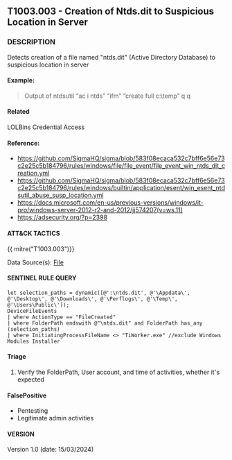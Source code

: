 ## T1003.003 - Creation of Ntds.dit to Suspicious Location in Server
  
###  DESCRIPTION

Detects creation of a file named "ntds.dit" (Active Directory Database) to suspicious location in server

#### Example:

> Output of ntdsutil “ac i ntds” “ifm” “create full c:\temp” q q

#### Related

LOLBins
Credential Access

#### Reference:

- https://github.com/SigmaHQ/sigma/blob/583f08ecaca532c7bff6e56e73c2e25c5b184796/rules/windows/file/file_event/file_event_win_ntds_dit_creation.yml
- https://github.com/SigmaHQ/sigma/blob/583f08ecaca532c7bff6e56e73c2e25c5b184796/rules/windows/builtin/application/esent/win_esent_ntdsutil_abuse_susp_location.yml
- https://docs.microsoft.com/en-us/previous-versions/windows/it-pro/windows-server-2012-r2-and-2012/jj574207(v=ws.11)
- https://adsecurity.org/?p=2398

####  ATT&CK TACTICS

{{ mitre("T1003.003")}}

Data Source(s): [File](https://attack.mitre.org/datasources/DS0022)

#### SENTINEL RULE QUERY

~~~
let selection_paths = dynamic([@':\ntds.dit', @'\Appdata\', @'\Desktop\', @'\Downloads\', @'\Perflogs\', @'\Temp\', @'\Users\Public\']);
DeviceFileEvents
| where ActionType == "FileCreated"
| where FolderPath endswith @"\ntds.dit" and FolderPath has_any (selection_paths)
| where InitiatingProcessFileName <> "TiWorker.exe" //exclude Windows Modules Installer
~~~

#### Triage

1. Verify the FolderPath, User account, and time of activities, whether it's expected


#### FalsePositive

- Pentesting
- Legitimate admin activities

#### VERSION

Version 1.0 (date: 15/03/2024)
